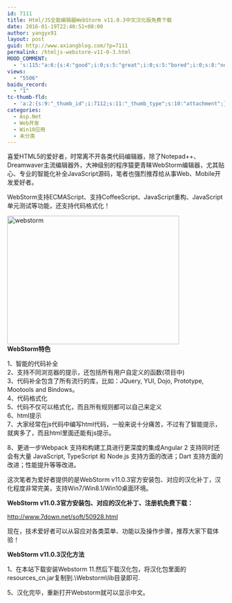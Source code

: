 ```yaml
---
id: 7111
title: Html/JS全能编辑器WebStorm v11.0.3中文汉化版免费下载
date: 2016-01-19T22:40:51+08:00
author: yangyx91
layout: post
guid: http://www.axiangblog.com/?p=7111
permalink: /htmljs-webstorm-v11-0-3.html
MOOD_COMMENT:
  - 's:115:"a:6:{s:4:"good";i:0;s:5:"great";i:0;s:5:"bored";i:0;s:8:"nonsense";i:0;s:13:"notunderstand";i:0;s:7:"passing";i:0;}";'
views:
  - "5506"
baidu_record:
  - "1"
tc-thumb-fld:
  - 'a:2:{s:9:"_thumb_id";i:7112;s:11:"_thumb_type";s:10:"attachment";}'
categories:
  - Asp.Net
  - Web开发
  - Win10应用
  - 未分类
---
```

喜爱HTML5的爱好者，时常离不开各类代码编辑器，除了Notepad++、Dreamwaver主流编辑器外，大神级别的程序猿更青睐WebStorm编辑器，尤其贴心、专业的智能化补全JavaScript源码，笔者也强烈推荐给从事Web、Mobile开发爱好者。

WebStorm支持ECMAScript、支持CoffeeScript、JavaScript重构、JavaScript单元测试等功能，还支持代码格式化！

<a href="http://www.axiangblog.com/wp-content/uploads/2015/05/webstorm.jpg" target="_blank"  rel="nofollow" ><img loading="lazy" class="aligncenter size-full wp-image-7112" src="http://www.axiangblog.com/wp-content/uploads/2015/05/webstorm.jpg" alt="webstorm" width="398" height="297" /></a>  
**WebStorm特色**

1、智能的代码补全  
2、支持不同浏览器的提示，还包括所有用户自定义的函数(项目中)  
3、代码补全包含了所有流行的库，比如：JQuery, YUI, Dojo, Prototype, Mootools and Bindows。  
4、代码格式化  
5、代码不仅可以格式化，而且所有规则都可以自己来定义  
6、html提示  
7、大家经常在js代码中编写html代码，一般来说十分痛苦，不过有了智能提示，就爽多了，而且html里面还能有js提示。

8、更进一步Webpack 支持和构建工具进行更深度的集成Angular 2 支持同时还会有大量 JavaScript, TypeScript 和 Node.js 支持方面的改进；Dart 支持方面的改进；性能提升等等改进。

这次笔者为爱好者提供的是WebStorm v11.0.3官方安装包、对应的汉化补丁，汉化程度非常完美，支持Win7/Win8.1/Win10桌面环境。

**WebStorm v11.0.3官方安装包、对应的汉化补丁、注册机免费下载：**

<a href="http://www.7down.net/soft/50928.html" target="_blank"  rel="nofollow" >http://www.7down.net/soft/50928.html</a>

现在，技术爱好者可以从容应对各类菜单、功能以及操作步骤，推荐大家下载体验！

**WebStorm v11.0.3汉化方法**

1、在本站下载安装Webstorm 11.然后下载汉化包，将汉化包里面的resources_cn.jar复制到.\Webstorm\lib目录即可.

5、汉化完毕，重新打开Webstorm就可以显示中文。